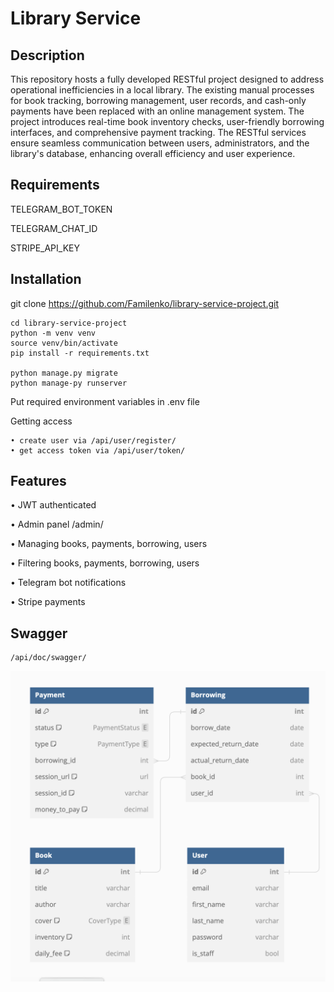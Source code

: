 # Library Service

## Description

This repository hosts a fully developed RESTful project designed to address 
operational inefficiencies in a local library. The existing manual processes 
for book tracking, borrowing management, user records, and cash-only 
payments have been replaced with an online management system. The project 
introduces real-time book inventory checks, user-friendly borrowing interfaces, 
and comprehensive payment tracking. The RESTful services ensure seamless 
communication between users, administrators, and the library's database, 
enhancing overall efficiency and user experience.

## Requirements

TELEGRAM_BOT_TOKEN

TELEGRAM_CHAT_ID

STRIPE_API_KEY

## Installation

git clone https://github.com/Familenko/library-service-project.git

```
cd library-service-project
python -m venv venv 
source venv/bin/activate 
pip install -r requirements.txt 

python manage.py migrate
python manage-py runserver
```

Put required environment variables in .env file

Getting access
```
• create user via /api/user/register/
• get access token via /api/user/token/
```

## Features

• JWT authenticated

• Admin panel /admin/

• Managing books, payments, borrowing, users

• Filtering books, payments, borrowing, users

• Telegram bot notifications

• Stripe payments

## Swagger

```
/api/doc/swagger/
```

![schema](Schema.png)